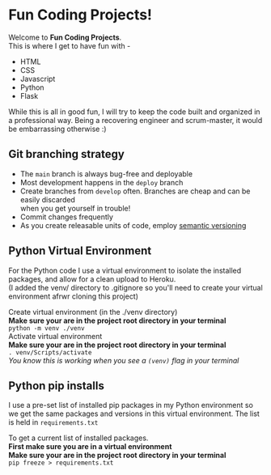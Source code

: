 # Fun Coding Projects!
Welcome to **Fun Coding Projects**.</br>
This is where I get to have fun with -
- HTML
- CSS
- Javascript
- Python
- Flask

While this is all in good fun, I will try to keep the code built and organized
in a professional way. Being a recovering engineer and scrum-master, it would
be embarrassing otherwise :)

## Git branching strategy
- The ```main``` branch is always bug-free and deployable</br>
- Most development happens in the ```deploy``` branch</br>
- Create branches from ```develop``` often. Branches are cheap and can be easily discarded</br>
    when you get yourself in trouble!</br>
- Commit changes frequently</br>
- As you create releasable units of code, employ [semantic versioning](https://semver.org/)</br>

## Python Virtual Environment
For the Python code I use a virtual environment to isolate the installed packages,
and allow for a clean upload to Heroku.</br>
(I added the venv/ directory to .gitignore so you'll need to create your virtual environment
afrwr cloning this project)</br>

Create virtual environment (in the ./venv directory)</br>
**Make sure your are in the project root directory in your terminal**</br>
```python -m venv ./venv```</br>
Activate virtual environment</br>
**Make sure your are in the project root directory in your terminal**</br>
```. venv/Scripts/activate```</br>
*You know this is working when you see a ```(venv)``` flag in your terminal*

## Python pip installs
I use a pre-set list of installed pip packages in my Python environment so we 
get the same packages and versions in this virtual environment.
The list is held in ```requirements.txt```

To get a current list of installed packages.</br>
**First make sure you are in a virtual environment**</br>
**Make sure your are in the project root directory in your terminal**</br>
```pip freeze > requirements.txt```
